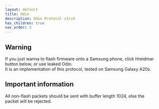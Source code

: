 ```yaml
---
layout: default
title: Odin
description: Odin Protocol v3/v4
has_children: true
nav_order: 3
---
```


## Warning
If you just wanna to flash firmware onto a Samsung phone, click Hreidmar button below, or use leaked Odin. \
It is an implementation of this protocol, tested on Samsung Galaxy A20s.

## Important information
All non-flash packets should be sent with buffer length 1024, else the packet will be rejected.

